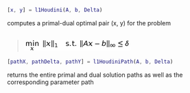 ```matlab
[x, y] = l1Houdini(A, b, Delta)
```
computes a primal-dual optimal pair (x, y) for the problem<br><br>


> ![p_delta](https://github.com/chrbraue/l1Houdini/blob/master/images/p_delta.jpg)


```matlab
[pathX, pathDelta, pathY] = l1HoudiniPath(A, b, Delta)
```
returns the entire primal and dual solution paths as well as the corresponding parameter path